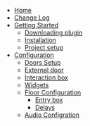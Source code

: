 <!-- docs/_sidebar.md -->
- [Home](/)
- [Change Log](change-log.md)
- [Getting Started](getting-started.md)
  - [Downloading plugin](getting-started/download.md)
  - [Installation](getting-started/installation.md)
  - [Project setup](getting-started/project-setup.md)
- [Configuration](guides.md)
  - [Doors Setup](guides/doors-setup.md)
  - [External door](guides/external-door.md)
  - [Interaction box](guides/interaction-box.md)
  - [Widgets](guides/widgets.md)
  - [Floor Configuration]()
    - [Entry box](guides/floor-config/entry-box.md)
    - [Delays](guides/floor-config/delays.md)
  - [Audio Configration]()